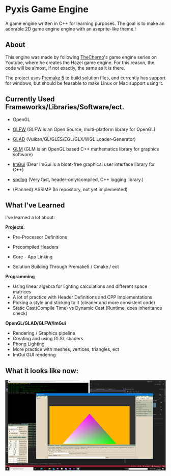 
# Pyxis Game Engine

A game engine written in C++ for learning purposes. The goal is to make an adorable 2D game engine engine with an aseprite-like theme.!

## About

This engine was made by following [TheCherno](https://www.youtube.com/@TheCherno)'s game engine series on Youtube, where he creates the Hazel game engine. For this reason, the code will be almost, if not exactly, the same as it is there.

The project uses [Premake 5](https://github.com/premake/premake-core) to build solution files, and currently has support for windows, but should be feasable to make Linux or Mac support using it.


## Currently Used Frameworks/Libraries/Software/ect.

* OpenGL

* [GLFW](https://github.com/glfw/glfw) (GLFW is an Open Source, multi-platform library for OpenGL)

* [GLAD](https://glad.dav1d.de) (Vulkan/GL/GLES/EGL/GLX/WGL Loader-Generator)

* [GLM](https://github.com/g-truc/glm) (GLM is an OpenGL based C++ mathematics library for graphics software)

* [ImGui](https://github.com/ocornut/imgui) (Dear ImGui is a bloat-free graphical user interface library for C++)

* [spdlog](https://github.com/gabime/spdlog) (Very fast, header-only/compiled, C++ logging library.)

* (Planned) ASSIMP (In repository, not yet implemented) 

## What I've Learned

I've learned a lot about:

**Projects:**

* Pre-Processor Definitions

* Precompiled Headers

* Core - App Linking

* Solution Building Through Premake5 / Cmake / ect

**Programming**
* Using linear algebra for lighting calculations and different space matrices
* A lot of practice with Header Definitions and CPP Implementations
* Picking a style and sticking to it (cleaner and more consistent code)
* Static Cast(Compile Time) vs Dynamic Cast (Runtime, does inheritance check)

**OpenGL/GLAD/GLFW/ImGui**
* Rendering / Graphics pipeline
* Creating and using GLSL shaders
* Phong Lighting
* More practice with meshes, vertices, triangles, ect
* ImGui GUI rendering

## What it looks like  now:
![A peek at the Engine](peek.png)